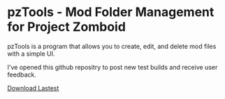 # pzTools - Mod Folder Management for Project Zomboid

pzTools is a program that allows you to create, edit, and delete mod files with a simple UI.

I've opened this github repositry to post new test builds and receive user feedback.

[Download Lastest](https://github.com/socialtroglodyte/pzTools/releases)
